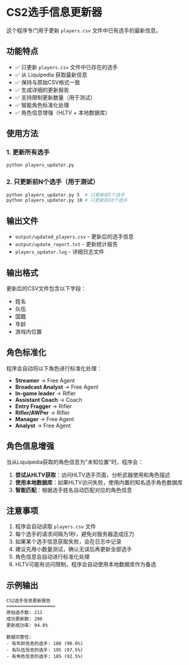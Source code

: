 # CS2选手信息更新器

这个程序专门用于更新 `players.csv` 文件中已有选手的最新信息。

## 功能特点

- ✅ 只更新 `players.csv` 文件中已存在的选手
- ✅ 从 Liquipedia 获取最新信息
- ✅ 保持与原始CSV格式一致
- ✅ 生成详细的更新报告
- ✅ 支持限制更新数量（用于测试）
- ✅ 智能角色标准化处理
- ✅ 角色信息增强（HLTV + 本地数据库）

## 使用方法

### 1. 更新所有选手
```bash
python players_updater.py
```

### 2. 只更新前N个选手（用于测试）
```bash
python players_updater.py 5  # 只更新前5个选手
python players_updater.py 10 # 只更新前10个选手
```

## 输出文件

- `output/updated_players.csv` - 更新后的选手信息
- `output/update_report.txt` - 更新统计报告
- `players_updater.log` - 详细日志文件

## 输出格式

更新后的CSV文件包含以下字段：
- 姓名
- 队伍
- 国籍
- 年龄
- 游戏内位置

## 角色标准化

程序会自动将以下角色进行标准化处理：

- **Streamer** → Free Agent
- **Broadcast Analyst** → Free Agent  
- **In-game leader** → Rifler
- **Assistant Coach** → Coach
- **Entry Fragger** → Rifler
- **Rifler/AWPer** → Rifler
- **Manager** → Free Agent
- **Analyst** → Free Agent

## 角色信息增强

当从Liquipedia获取的角色信息为"未知位置"时，程序会：

1. **尝试从HLTV获取**：访问HLTV选手页面，分析武器使用和角色描述
2. **使用本地数据库**：如果HLTV访问失败，使用内置的知名选手角色数据库
3. **智能匹配**：根据选手姓名自动匹配对应的角色信息

## 注意事项

1. 程序会自动读取 `players.csv` 文件
2. 每个选手的请求间隔为1秒，避免对服务器造成压力
3. 如果某个选手信息获取失败，会在日志中记录
4. 建议先用小数量测试，确认无误后再更新全部选手
5. 角色信息会自动进行标准化处理
6. HLTV可能有访问限制，程序会自动使用本地数据库作为备选

## 示例输出

```
CS2选手信息更新报告
==================
原始选手数: 211
成功更新数: 200
更新成功率: 94.8%

数据完整性:
- 有年龄信息的选手: 180 (90.0%)
- 有队伍信息的选手: 195 (97.5%)
- 有角色信息的选手: 185 (92.5%)
``` 